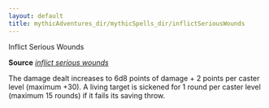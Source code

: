 ```yaml
---
layout: default
title: mythicAdventures_dir/mythicSpells_dir/inflictSeriousWounds
---
```

Inflict Serious Wounds

**Source** [_inflict serious wounds_](../spells_dir/inflictSeriousWounds#_inflict-serious-wounds)

The damage dealt increases to 6d8 points of damage + 2 points per caster level (maximum +30). A living target is sickened for 1 round per caster level (maximum 15 rounds) if it fails its saving throw.

